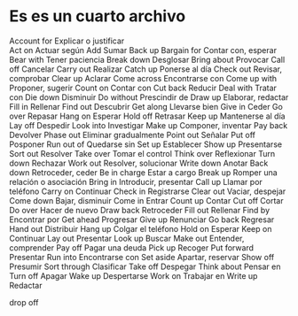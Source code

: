 <h1>Es es un cuarto archivo</h1>

Account for	Explicar o justificar<br>
Act on	Actuar según
Add 	Sumar
Back up	
Bargain for	Contar con, esperar
Bear with	Tener paciencia
Break down	Desglosar
Bring about	Provocar
Call off	Cancelar
Carry out	Realizar
Catch up	Ponerse al día
Check out	Revisar, comprobar
Clear up	Aclarar
Come across	Encontrarse con
Come up with	Proponer, sugerir
Count on	Contar con
Cut back	Reducir
Deal with	Tratar con
Die down	Disminuir
Do without	Prescindir de
Draw up	Elaborar, redactar
Fill in	Rellenar
Find out	Descubrir
Get along	Llevarse bien
Give in	Ceder
Go over	Repasar
Hang on	Esperar
Hold off	Retrasar
Keep up	Mantenerse al día
Lay off	Despedir
Look into	Investigar
Make up	Componer, inventar
Pay back	Devolver
Phase out	Eliminar gradualmente
Point out	Señalar
Put off	Posponer
Run out of	Quedarse sin
Set up	Establecer
Show up	Presentarse
Sort out	Resolver
Take over	Tomar el control
Think over	Reflexionar
Turn down	Rechazar
Work out	Resolver, solucionar
Write down	Anotar
Back down	Retroceder, ceder
Be in charge	Estar a cargo
Break up	Romper una relación o asociación
Bring in	Introducir, presentar
Call up	Llamar por teléfono
Carry on	Continuar
Check in	Registrarse
Clear out	Vaciar, despejar
Come down	Bajar, disminuir
Come in	Entrar
Count up	Contar
Cut off	Cortar
Do over	Hacer de nuevo
Draw back	Retroceder
Fill out	Rellenar
Find by	Encontrar por
Get ahead	Progresar
Give up	Renunciar
Go back	Regresar
Hand out	Distribuir
Hang up	Colgar el teléfono
Hold on	Esperar
Keep on	Continuar
Lay out	Presentar
Look up	Buscar
Make out	Entender, comprender
Pay off	Pagar una deuda
Pick up	Recoger
Put forward	Presentar
Run into	Encontrarse con
Set aside	Apartar, reservar
Show off	Presumir
Sort through	Clasificar
Take off	Despegar
Think about	Pensar en
Turn off	Apagar
Wake up	Despertarse
Work on	Trabajar en
Write up	Redactar


drop off
